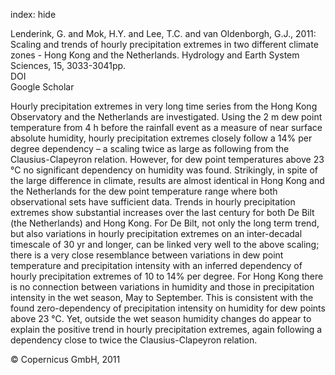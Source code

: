index: hide

<div class="Citation">

  <div class="Citation-body">
    <div class="Citation-text">Lenderink, G. and Mok, H.Y. and Lee, T.C. and van Oldenborgh, G.J., 2011: Scaling and trends of hourly precipitation extremes in two different climate zones - Hong Kong and the Netherlands. <span class="Article-journal">Hydrology and Earth System Sciences, </span><span class="Article-volume">15, </span>3033-3041pp.</div>
    <div class="Citation-links">
      <div class="CitationLink" data-href="https://doi.org/10.5194/hess-15-3033-2011">
        <div class="CitationLink-icon CitationLink-Doi"></div>
        <div class="CitationLink-text">DOI</div>
      </div>
      <div class="CitationLink" data-href="https://scholar.google.com/scholar?q=10.5194/hess-15-3033-2011">
        <div class="CitationLink-icon CitationLink-Scholar"></div>
        <div class="CitationLink-text">Google Scholar</div>
      </div>
    </div>
  </div>
</div>

Hourly precipitation extremes in very long time series from the Hong Kong Observatory and the Netherlands are investigated. Using the 2 m dew point temperature from 4 h before the rainfall event as a measure of near surface absolute humidity, hourly precipitation extremes closely follow a 14% per degree dependency – a scaling twice as large as following from the Clausius-Clapeyron relation. However, for dew point temperatures above 23 °C no significant dependency on humidity was found. Strikingly, in spite of the large difference in climate, results are almost identical in Hong Kong and the Netherlands for the dew point temperature range where both observational sets have sufficient data. Trends in hourly precipitation extremes show substantial increases over the last century for both De Bilt (the Netherlands) and Hong Kong. For De Bilt, not only the long term trend, but also variations in hourly precipitation extremes on an inter-decadal timescale of 30 yr and longer, can be linked very well to the above scaling; there is a very close resemblance between variations in dew point temperature and precipitation intensity with an inferred dependency of hourly precipitation extremes of 10 to 14% per degree. For Hong Kong there is no connection between variations in humidity and those in precipitation intensity in the wet season, May to September. This is consistent with the found zero-dependency of precipitation intensity on humidity for dew points above 23 °C. Yet, outside the wet season humidity changes do appear to explain the positive trend in hourly precipitation extremes, again following a dependency close to twice the Clausius-Clapeyron relation.

<div class="Citation-copy">
&copy; Copernicus GmbH, 2011
</div>